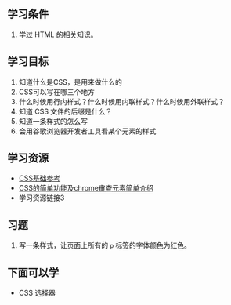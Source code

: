 ## 学习条件
1. 学过 HTML 的相关知识。

## 学习目标
1. 知道什么是CSS，是用来做什么的
1. CSS可以写在哪三个地方
1. 什么时候用行内样式？什么时候用内联样式？什么时候用外联样式？
1. 知道 CSS 文件的后缀是什么？
1. 知道一条样式的怎么写
1. 会用谷歌浏览器开发者工具看某个元素的样式

## 学习资源
* [CSS基础参考](http://www.jianshu.com/p/74e8a2fe5c34)
* [CSS的简单功能及chrome审查元素简单介绍](http://www.jianshu.com/p/42a47f89d5cc)
* 学习资源链接3

## 习题
1. 写一条样式，让页面上所有的 `p` 标签的字体颜色为红色。

## 下面可以学
* CSS 选择器
